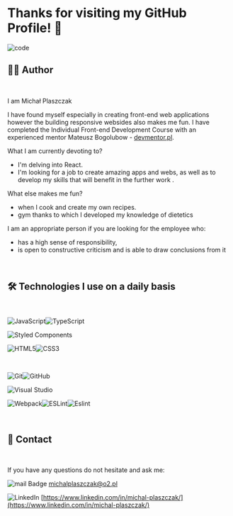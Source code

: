 # Thanks for visiting my GitHub Profile! 👏
![code](https://unsplash.com/photos/QQ9LainS6tI)

## 🙋‍♂️ Author 
&nbsp;

I am Michał Plaszczak

I have found myself especially in creating front-end web applications however the building responsive websides also makes me fun. I have completed the Individual Front-end Development Course with an experienced mentor Mateusz Bogolubow - [devmentor.pl](devmentor.pl).

What I am currently devoting to?

- I'm delving into React.
- I'm looking for a job to create amazing apps and webs, as well as to develop my skills that will benefit in the further work .

What else makes me fun?

- when I cook and create my own recipes.
- gym thanks to which I developed my knowledge of dietetics

I am an appropriate person if you are looking for the employee who:

- has a high sense of responsibility,
- is open to constructive criticism and is able to draw conclusions from it

&nbsp;

##  🛠️ Technologies I use on a daily basis 

&nbsp;

![JavaScript](https://img.shields.io/badge/javascript-%23323330.svg?style=for-the-badge&logo=javascript&logoColor=%23F7DF1E)![TypeScript](https://img.shields.io/badge/TypeScript-007ACC?style=for-the-badge&logo=typescript&logoColor=white)

![Styled Components](https://img.shields.io/badge/styled--components-DB7093?style=for-the-badge&logo=styled-components&logoColor=white)

![HTML5](https://img.shields.io/badge/html5-%23E34F26.svg?style=for-the-badge&logo=html5&logoColor=white)![CSS3](https://img.shields.io/badge/css3-%231572B6.svg?style=for-the-badge&logo=css3&logoColor=white)



&nbsp;

![Git](https://img.shields.io/badge/git-%23F05033.svg?style=for-the-badge&logo=git&logoColor=white)![GitHub](https://img.shields.io/badge/github-%23121011.svg?style=for-the-badge&logo=github&logoColor=white)

![Visual Studio](https://img.shields.io/badge/Visual%20Studio-5C2D91.svg?style=for-the-badge&logo=visual-studio&logoColor=white)

![Webpack](https://img.shields.io/badge/webpack-%238DD6F9.svg?style=for-the-badge&logo=webpack&logoColor=black)![ESLint](https://img.shields.io/badge/ESLint-4B3263?style=for-the-badge&logo=eslint&logoColor=white)![Eslint](https://img.shields.io/badge/-Prettier-black?style=for-the-badge&logo=Prettier&logoColor=white)




&nbsp;

## 💬 Contact

&nbsp;

If you have any questions do not hesitate and ask me:

![mail Badge](https://img.shields.io/badge/-Gmail-c14438?style=for-the-badge&logo=Gmail&logoColor=white)    michalplaszczak@o2.pl

![LinkedIn](https://img.shields.io/badge/-LinkedIn-blue?style=for-the-badge&logo=Linkedin&logoColor=white)   [https://www.linkedin.com/in/michal-plaszczak/](https://www.linkedin.com/in/michal-plaszczak/)
